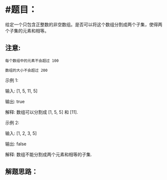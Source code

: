 #题目：
=====

给定一个只包含正整数的非空数组。是否可以将这个数组分割成两个子集，使得两个子集的元素和相等。

注意:
-----


	每个数组中的元素不会超过 100
  
	数组的大小不会超过 200


示例 1:


输入: [1, 5, 11, 5]

输出: true

解释: 数组可以分割成 [1, 5, 5] 和 [11].


示例 2:


输入: [1, 2, 3, 5]

输出: false

解释: 数组不能分割成两个元素和相等的子集.


解题思路：
--------
